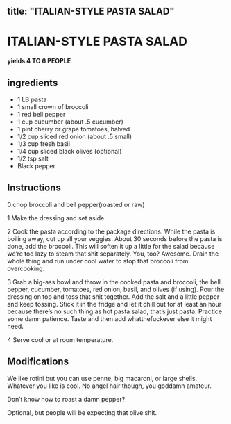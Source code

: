 

title: "ITALIAN-STYLE PASTA SALAD"
---
# ITALIAN-STYLE PASTA SALAD



#### yields  4 TO 6 PEOPLE


## ingredients
* 1 LB pasta 
* 1 small crown of broccoli 
* 1 red bell pepper 
* 1 cup cucumber (about .5 cucumber) 
* 1 pint cherry or grape tomatoes, halved 
* 1/2 cup sliced red onion (about .5 small) 
* 1/3 cup fresh basil 
* 1/4 cup sliced black olives (optional)
* 1/2 tsp salt 
* Black pepper 



## Instructions
0 chop broccoli and bell pepper(roasted or raw)

1 Make the dressing and set aside.

2 Cook the pasta according to the package directions. While the pasta is boiling away, cut up all your veggies. About 30 seconds before the pasta is done, add the broccoli. This will soften it up a little for the salad because we’re too lazy to steam that shit separately. You, too? Awesome. Drain the whole thing and run under cool water to stop that broccoli from overcooking.

3 Grab a big-ass bowl and throw in the cooked pasta and broccoli, the bell pepper, cucumber, tomatoes, red onion, basil, and olives (if using). Pour the dressing on top and toss that shit together. Add the salt and a little pepper and keep tossing. Stick it in the fridge and let it chill out for at least an hour because there’s no such thing as hot pasta salad, that’s just pasta. Practice some damn patience. Taste and then add whatthefuckever else it might need.

4 Serve cool or at room temperature.



## Modifications
We like rotini but you can use penne, big macaroni, or large shells. Whatever you like is cool. No angel hair though, you goddamn amateur.

 Don’t know how to roast a damn pepper?

 Optional, but people will be expecting that olive shit.




